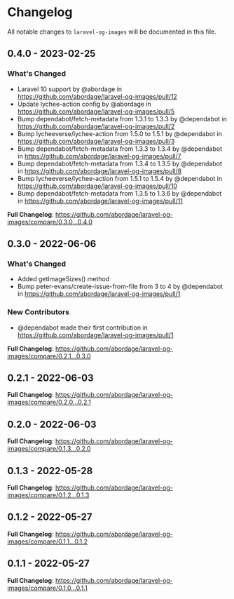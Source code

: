# Changelog

All notable changes to `laravel-og-images` will be documented in this file.

## 0.4.0 - 2023-02-25

### What's Changed

- Laravel 10 support by @abordage in https://github.com/abordage/laravel-og-images/pull/12
- Update lychee-action config by @abordage in https://github.com/abordage/laravel-og-images/pull/5
- Bump dependabot/fetch-metadata from 1.3.1 to 1.3.3 by @dependabot in https://github.com/abordage/laravel-og-images/pull/2
- Bump lycheeverse/lychee-action from 1.5.0 to 1.5.1 by @dependabot in https://github.com/abordage/laravel-og-images/pull/3
- Bump dependabot/fetch-metadata from 1.3.3 to 1.3.4 by @dependabot in https://github.com/abordage/laravel-og-images/pull/7
- Bump dependabot/fetch-metadata from 1.3.4 to 1.3.5 by @dependabot in https://github.com/abordage/laravel-og-images/pull/8
- Bump lycheeverse/lychee-action from 1.5.1 to 1.5.4 by @dependabot in https://github.com/abordage/laravel-og-images/pull/10
- Bump dependabot/fetch-metadata from 1.3.5 to 1.3.6 by @dependabot in https://github.com/abordage/laravel-og-images/pull/11

**Full Changelog**: https://github.com/abordage/laravel-og-images/compare/0.3.0...0.4.0

## 0.3.0 - 2022-06-06

### What's Changed

- Added getImageSizes() method
- Bump peter-evans/create-issue-from-file from 3 to 4 by @dependabot in https://github.com/abordage/laravel-og-images/pull/1

### New Contributors

- @dependabot made their first contribution in https://github.com/abordage/laravel-og-images/pull/1

**Full Changelog**: https://github.com/abordage/laravel-og-images/compare/0.2.1...0.3.0

## 0.2.1 - 2022-06-03

**Full Changelog**: https://github.com/abordage/laravel-og-images/compare/0.2.0...0.2.1

## 0.2.0 - 2022-06-03

**Full Changelog**: https://github.com/abordage/laravel-og-images/compare/0.1.3...0.2.0

## 0.1.3 - 2022-05-28

**Full Changelog**: https://github.com/abordage/laravel-og-images/compare/0.1.2...0.1.3

## 0.1.2 - 2022-05-27

**Full Changelog**: https://github.com/abordage/laravel-og-images/compare/0.1.1...0.1.2

## 0.1.1 - 2022-05-27

**Full Changelog**: https://github.com/abordage/laravel-og-images/compare/0.1.0...0.1.1
